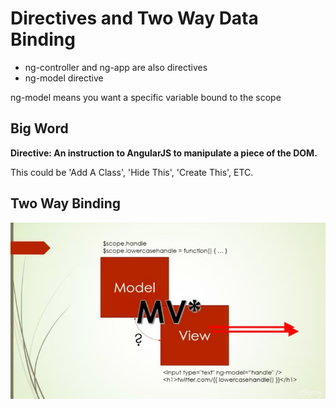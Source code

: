 # Directives and Two Way Data Binding
+ ng-controller and ng-app are also directives
+ ng-model directive

ng-model means you want a specific variable bound to the scope


## Big Word
**Directive: An instruction to AngularJS to manipulate a piece of the DOM.**

This could be 'Add A Class', 'Hide This', 'Create This', ETC.


## Two Way Binding

![What makes two way binding work?](../imgs/HowMVwork.png)
